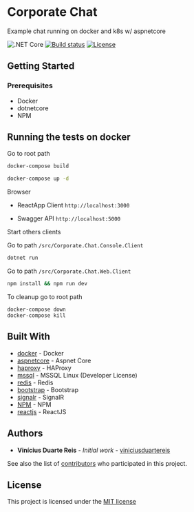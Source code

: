 # Corporate Chat

Example chat running on docker and k8s w/ aspnetcore

![.NET Core](https://github.com/viniciusduartereis/Corporate-Chat/workflows/.NET%20Core/badge.svg?branch=master)
[![Build status](https://ci.appveyor.com/api/projects/status/45b9jhkvirhpxfep/branch/master?svg=true)](https://ci.appveyor.com/project/viniciusduartereis/corporate-chat/branch/master)
[![License](https://img.shields.io/github/license/viniciusduartereis/corporate-chat)](LICENSE)

## Getting Started

### Prerequisites

* Docker
* dotnetcore
* NPM

## Running the tests on docker

Go to root path

```bash
docker-compose build
```

```bash
docker-compose up -d
```

Browser

* ReactApp Client `http://localhost:3000`

* Swagger API `http://localhost:5000`



Start others clients

Go to path `/src/Corporate.Chat.Console.Client`

```bash
dotnet run
```

Go to path `/src/Corporate.Chat.Web.Client`

```bash
npm install && npm run dev
```

To cleanup go to root path
```
docker-compose down
docker-compose kill
```

## Built With

* [docker](https://www.docker.com) - Docker
* [aspnetcore](https://docs.microsoft.com/pt-br/aspnet/core/) - Aspnet Core
* [haproxy](http://www.haproxy.org) - HAProxy
* [mssql](https://www.microsoft.com/sql-server/sql-server-2017) - MSSQL Linux (Developer License)
* [redis](https://redis.io) - Redis
* [bootstrap](https://getbootstrap.com) - Bootstrap
* [signalr](https://dotnet.microsoft.com/apps/aspnet/real-time) - SignalR
* [NPM](https://www.npmjs.com) - NPM
* [reactjs](https://create-react-app.dev/) - ReactJS

## Authors

* **Vinícius Duarte Reis** - *Initial work* - [viniciusduartereis](https://github.com/viniciusduartereis)

See also the list of [contributors](https://github.com/viniciusduartereis/Corporate-Chat//contributors) who participated in this project.

## License

This project is licensed under the [MIT license](LICENSE)
